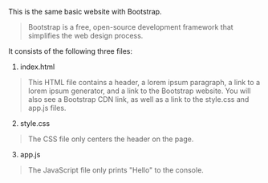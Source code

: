 This is the same basic website with Bootstrap. 
> Bootstrap is a free, open-source development framework that simplifies the web design process.

It consists of the following three files:
1. index.html 
> This HTML file contains a header, a lorem ipsum paragraph, a link to a lorem ipsum generator, and a link to the Bootstrap website. You will also see a Bootstrap CDN link, as well as a link to the style.css and app.js files.
2. style.css 
> The CSS file only centers the header on the page.
3. app.js 
> The JavaScript file only prints "Hello" to the console.
